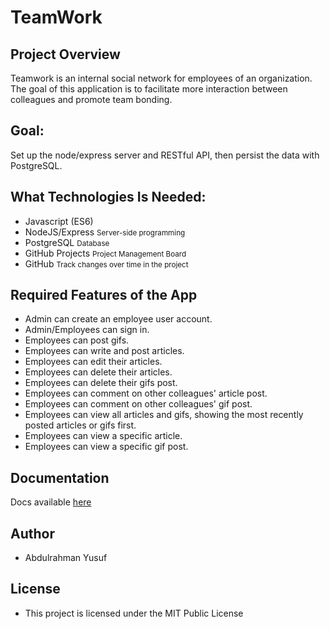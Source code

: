 # TeamWork

## Project Overview

Teamwork is an internal social network for employees of an organization. The goal of this application is to facilitate more interaction between colleagues and promote team bonding.

## Goal:

Set up the node/express server and RESTful API, then persist the data with PostgreSQL.

## What Technologies Is Needed:
- Javascript (ES6)
- NodeJS/Express <small>Server-side programming</small>
- PostgreSQL <small> Database </small>
- GitHub Projects <small> Project Management Board </small>
- GitHub <small> Track changes over time in the project </small>

## Required Features of the App

- Admin can create an employee user account.
- Admin/Employees can sign in.
- Employees can post gifs.
- Employees can write and post articles.
- Employees can edit their articles.
- Employees can delete their articles.
- Employees can delete their gifs post.
- Employees can comment on other colleagues' article post.
- Employees can comment on other colleagues' gif post.
- Employees can view all articles and gifs, showing the most recently posted articles or gifs first.
- Employees can view a specific article.
- Employees can view a specific gif post.

## Documentation

Docs available [here](./docs.md)

## Author
- Abdulrahman Yusuf

## License
- This project is licensed under the MIT Public License